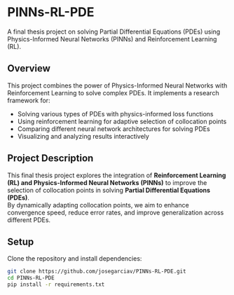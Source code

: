 # PINNs-RL-PDE

A final thesis project on solving Partial Differential Equations (PDEs) using Physics-Informed Neural Networks (PINNs) and Reinforcement Learning (RL).

## Overview

This project combines the power of Physics-Informed Neural Networks with Reinforcement Learning to solve complex PDEs. It implements a research framework for:

- Solving various types of PDEs with physics-informed loss functions
- Using reinforcement learning for adaptive selection of collocation points
- Comparing different neural network architectures for solving PDEs
- Visualizing and analyzing results interactively

## Project Description  
This final thesis project explores the integration of **Reinforcement Learning (RL) and Physics-Informed Neural Networks (PINNs)** to improve the selection of collocation points in solving **Partial Differential Equations (PDEs)**.  
By dynamically adapting collocation points, we aim to enhance convergence speed, reduce error rates, and improve generalization across different PDEs.

## Setup
Clone the repository and install dependencies:  
```bash
git clone https://github.com/josegarciav/PINNs-RL-PDE.git
cd PINNs-RL-PDE
pip install -r requirements.txt
```
